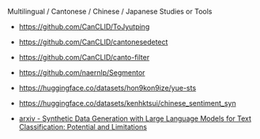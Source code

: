 Multilingual / Cantonese / Chinese / Japanese Studies or Tools
- https://github.com/CanCLID/ToJyutping
- https://github.com/CanCLID/cantonesedetect
- https://github.com/CanCLID/canto-filter
- https://github.com/naernlp/Segmentor

- https://huggingface.co/datasets/hon9kon9ize/yue-sts
- https://huggingface.co/datasets/kenhktsui/chinese_sentiment_syn
- [arxiv - Synthetic Data Generation with Large Language Models for Text Classification: Potential and Limitations](https://openreview.net/forum?id=MmBjKmHIND&referrer=%5Bthe%20profile%20of%20Zhuoyan%20Li%5D(%2Fprofile%3Fid%3D~Zhuoyan_Li2))
